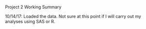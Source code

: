 Project 2 Working Summary

10/14/17: Loaded the data. Not sure at this point if I will carry out my analyses using SAS or R. 